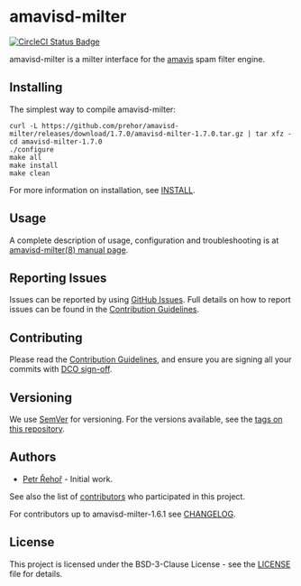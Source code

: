 # amavisd-milter

[![CircleCI Status Badge](https://circleci.com/gh/prehor/amavisd-milter.svg?style=shield&circle-token=e3c02b685cb35b8a4428e988d7874790a9409fe9)](https://circleci.com/gh/prehor/amavisd-milter)

amavisd-milter is a milter interface for the [amavis](https://www.amavis.org) spam filter engine.

## Installing

The simplest way to compile amavisd-milter:
```
curl -L https://github.com/prehor/amavisd-milter/releases/download/1.7.0/amavisd-milter-1.7.0.tar.gz | tar xfz -
cd amavisd-milter-1.7.0
./configure
make all
make install
make clean
```

For more information on installation, see [INSTALL](INSTALL).

## Usage

A complete description of usage, configuration and troubleshooting is at
[amavisd-milter(8) manual page](AMAVISD-MILTER.md).

## Reporting Issues

Issues can be reported by using [GitHub Issues](/../../issues). Full details on
how to report issues can be found in the [Contribution Guidelines](CONTRIBUTING.md).

## Contributing

Please read the [Contribution Guidelines](CONTRIBUTING.md), and ensure you are
signing all your commits with
[DCO sign-off](CONTRIBUTING.md#developer-certification-of-origin-dco).

## Versioning

We use [SemVer](http://semver.org/) for versioning. For the versions available,
see the [tags on this repository](/../../tags).

## Authors

* [Petr Řehoř](https://github.com/prehor) - Initial work.

See also the list of
[contributors](https://github.com/prehor/amavisd-milter/contributors)
who participated in this project.

For contributors up to amavisd-milter-1.6.1 see [CHANGELOG](CHANGES).

## License

This project is licensed under the BSD-3-Clause License - see the
[LICENSE](LICENSE) file for details.
